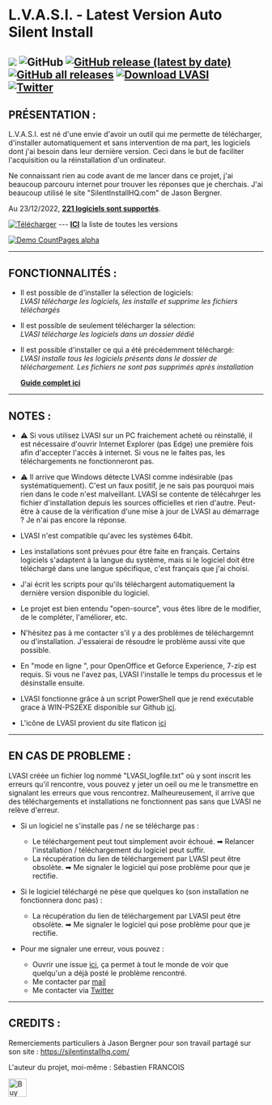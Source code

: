 # L.V.A.S.I. - Latest Version Auto Silent Install

![](https://img.shields.io/badge/Platforme-Windows--64-lightgrey) ![GitHub](https://img.shields.io/github/license/SebastienFRA/LVASI?label=License) [![GitHub release (latest by date)](https://img.shields.io/github/v/release/SebastienFRA/LVASI?label=Version)](https://github.com/SebastienFRA/LVASI/releases/latest) [![GitHub all releases](https://img.shields.io/github/downloads/SebastienFRA/LVASI/total?color=g&label=Téléchargement%20Github)](https://github.com/SebastienFRA/LVASI/releases/latest) [![Download LVASI](https://img.shields.io/sourceforge/dt/lvasi.svg?label=Téléchargements%20SourceForge)](https://sourceforge.net/projects/lvasi/files/latest/download)  
[![Twitter](https://img.shields.io/badge/Suivez--moi-1DA1F2?style=flat&logo=twitter&logoColor=white)](https://twitter.com/intent/follow?original_referer=https%3A%2F%2Fpublish.twitter.com%2F&ref_src=twsrc%5Etfw%7Ctwcamp%5Ebuttonembed%7Ctwterm%5Efollow%7Ctwgr%5EPuma_n&region=follow_link&screen_name=Puma_n)  
------------------------------------------------------------		  
PRÉSENTATION :
------------------------------------------------------------

L.V.A.S.I. est né d'une envie d'avoir un outil qui me permette de télécharger,
d'installer automatiquement et sans intervention de ma part, les logiciels dont
j'ai besoin dans leur dernière version. Ceci dans le but de faciliter l'acquisition
ou la réinstallation d'un ordinateur.

Ne connaissant rien au code avant de me lancer dans ce projet, j'ai
beaucoup parcouru internet pour trouver les réponses que je cherchais.
J'ai beaucoup utilisé le site "SilentInstallHQ.com" de Jason Bergner.

Au 23/12/2022, [**221 logiciels sont supportés**](https://github.com/SebastienFRA/LVASI/blob/main/Liste.md).

[![Télécharger](https://github.com/SebastienFRA/LVASI/blob/main/img/T%C3%A9l%C3%A9charger.light.png)](https://github.com/SebastienFRA/LVASI/releases/download/v2.50/LVASI_v2.50.exe) --- [**ICI**](https://github.com/SebastienFRA/LVASI/releases) la liste de toutes les versions

[![Demo CountPages alpha](https://github.com/SebastienFRA/LVASI/blob/main/img/LVASI_v2.48.gif)](https://youtu.be/ux5MgNagxnU)

---
**FONCTIONNALITÉS :**
---

- Il est possible de d'installer la sélection de logiciels:  
  *LVASI télécharge les logiciels, les installe et supprime les fichiers téléchargés*

- Il est possible de seulement télécharger la sélection:  
  *LVASI télécharge les logiciels dans un dossier dédié*
 
- Il est possible d'installer ce qui a été précédemment téléchargé:  
  *LVASI installe tous les logiciels présents dans le dossier de téléchargement. Les fichiers ne sont pas supprimés après installation*
  
  [**Guide complet ici**](https://github.com/SebastienFRA/LVASI/blob/main/LVASI%20-%202.1%2B%20-%20AIDE.md)

-------------------------
NOTES :
-------------------------
- ⚠ Si vous utilisez LVASI sur un PC fraichement acheté ou réinstallé, il est nécessaire d'ouvrir Internet Explorer (pas Edge) une première fois afin d'accepter l'accès à internet. Si vous ne le faites pas, les téléchargements ne fonctionneront pas.

- ⚠ Il arrive que Windows détecte LVASI comme indésirable (pas systématiquement). C'est un faux positif, je ne sais pas pourquoi mais rien dans le code n'est malveillant. LVASI se contente de télécahrger les fichier d'installation depuis les sources officielles et rien d'autre. Peut-être à cause de la vérification d'une mise à jour de LVASI au démarrage ?  Je n'ai pas encore la réponse.

- LVASI n'est compatible qu'avec les systèmes 64bit.

- Les installations sont prévues pour être faite en français. Certains logiciels s'adaptent à la langue
du système, mais si le logiciel doit être téléchargé dans une langue spécifique, c'est
français que j'ai choisi.

- J'ai écrit les scripts pour qu'ils téléchargent automatiquement la dernière version disponible du logiciel.

- Le projet est bien entendu "open-source", vous êtes libre de le modifier, de le compléter,
l'améliorer, etc.

- N'hésitez pas à me contacter s'il y a des problèmes de téléchargemnt ou d'installation. J'essaierai de résoudre le problème
aussi vite que possible.

- En "mode en ligne ", pour OpenOffice et Geforce Experience, 7-zip est requis. Si vous ne l'avez pas, LVASI l'installe le temps du processus et le désinstalle ensuite.

- LVASI fonctionne grâce à un script PowerShell que je rend exécutable grace à WIN-PS2EXE disponible sur Github [ici](https://github.com/MScholtes/Win-PS2EXE).

- L'icône de LVASI provient du site flaticon [ici](https://www.flaticon.com/free-icon/software_4196389)

-------------------------
EN CAS DE PROBLEME :
-------------------------

LVASI créée un fichier log nommé "LVASI_logfile.txt" où y sont inscrit les erreurs qu'il rencontre, vous pouvez y jeter un oeil ou me le transmettre en signalant les erreurs que vous rencontrez.  Malheureusement, il arrive que des téléchargements et installations ne fonctionnent pas sans que LVASI ne relève d'erreur. 
- Si un logiciel ne s'installe pas / ne se télécharge pas :
   - Le téléchargement peut tout simplement avoir échoué. ➡ Relancer l'installation / téléchargement du logiciel peut suffir.
   - La récupération du lien de téléchargement par LVASI peut être obsolète. ➡ Me signaler le logiciel qui pose problème pour que je rectifie.

- Si le logiciel téléchargé ne pèse que quelques ko (son installation ne fonctionnera donc pas) :
   - La récupération du lien de téléchargement par LVASI peut être obsolète. ➡ Me signaler le logiciel qui pose problème pour que je rectifie.

- Pour me signaler une erreur, vous pouvez :
   - Ouvrir une issue [ici](https://github.com/SebastienFRA/LVASI/issues), ça permet à tout le monde de voir que quelqu'un a déjà posté le problème rencontré.
   - Me contacter par [mail](mailto:sebastien.lvasi@gmail.com)
   - Me contacter via [Twitter](https://twitter.com/Puma_n)
 
--------------------------------
CREDITS :                      
--------------------------------

Remerciements particuliers à Jason Bergner pour son travail partagé sur son site :
https://silentinstallhq.com/

L'auteur du projet, moi-même : Sébastien FRANCOIS

<a href='https://ko-fi.com/V7V7EJIL4' target='_blank'><img height='36' style='border:0px;height:36px;' src='https://cdn.ko-fi.com/cdn/kofi2.png?v=3' border='0' alt='Buy Me a Coffee at ko-fi.com' /></a>

